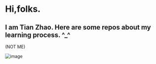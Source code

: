 Hi,folks.
======

I am Tian Zhao. Here are some repos about my learning process. ^_^
-----------
(NOT ME)

![image](https://raw.githubusercontent.com/TianZhao-007/TianZhao-007/master/d8457dc12c5efb1aa4cf12dfad7d323.jpg)
